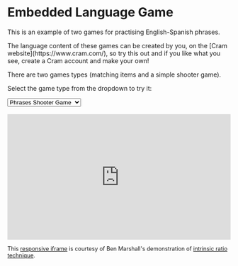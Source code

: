 
<style>
.iframe-container {
  overflow: hidden;
  padding-top: 56.25%;
  position: relative;
}

.iframe-container iframe {
   border: 0;
   height: 100%;
   left: 0;
   position: absolute;
   top: 0;
   width: 100%;
}
</style>

<h1>Embedded Language Game</h1>
<p>This is an example of two games for practising English-Spanish phrases.</p>
<p>The language content of these games can be created by you, on the [Cram website](https://www.cram.com/), so try this out and if you like what you see, create a Cram account and make your own!</p>
<p>There are two games types (matching items and a simple shooter game).</p>
<p>Select the game type from the dropdown to try it:</p>
<select name="" id="list" onclick="loadFrame()">
    <option value="shooter">Phrases Shooter Game</option>
    <option value="matching">Phrases matching game</option>
  </select>
  <br><br>
    
  <div class="iframe-container">
    <iframe id="ifrm" src="https://www.cram.com/flashcards/games/jewel/english-spanish-translations-11085554">
  <p>Your browser does not support iframes.</p>
  </iframe>
  </div>
  
   <p style="font-size:90%;">This <a href="https://benmarshall.me/responsive-iframes/">responsive iframe</a> is courtesy of Ben Marshall's demonstration of <a href="https://benmarshall.me/resize-videos-proportionally-intrinsic-ratios/">intrinsic ratio technique</a>.</p>


<script>
function loadFrame() {
  let e = document.getElementById("list");
  let url = e.options[e.selectedIndex].value;
  
  if (url == "shooter"){
  let gameUrl = "https://www.cram.com/flashcards/games/stellar-speller/english-spanish-translations-11085554";
  document.getElementById("ifrm").src = gameUrl;
  }
  
  if (url == "matching"){
  let gameUrl = "https://www.cram.com/flashcards/games/jewel/english-spanish-translations-11085554";
  document.getElementById("ifrm").src = gameUrl;
  }
  
}
</script>
